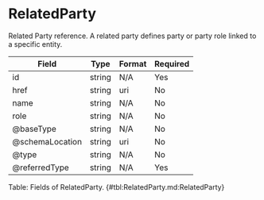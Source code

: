 <!--
    ATTENTION: This file was generated via gradle!
               Do NOT manually edit this file! Any such changes will be overwritten!
-->

# RelatedParty

Related Party reference.
A related party defines party or party role linked to a specific entity.

| Field | Type | Format | Required |
|-------|---|--------|---|
| id | string | N/A | Yes |
| href | string | uri | No |
| name | string | N/A | No |
| role | string | N/A | No |
| \@baseType | string | N/A | No |
| \@schemaLocation | string | uri | No |
| \@type | string | N/A | No |
| \@referredType | string | N/A | Yes |

Table: Fields of RelatedParty. {#tbl:RelatedParty.md:RelatedParty}
